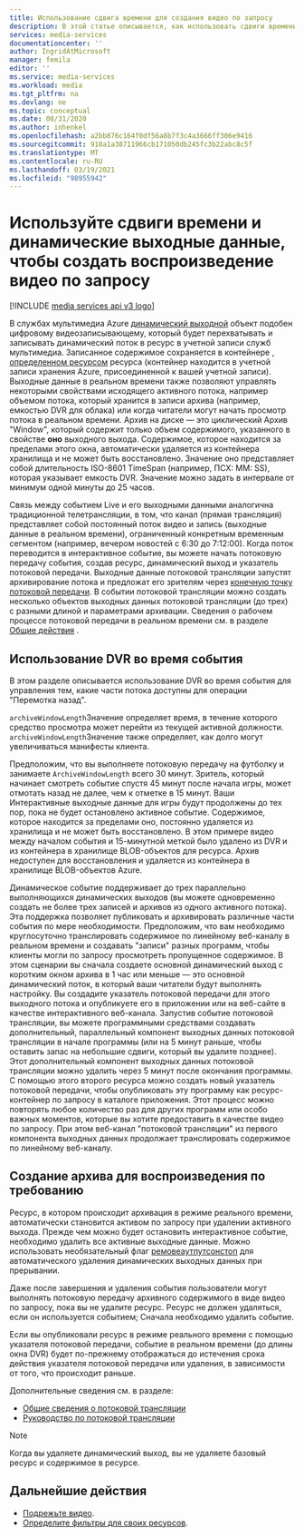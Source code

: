```yaml
---
title: Использование сдвига времени для создания видео по запросу
description: В этой статье описывается, как использовать сдвиги времени и динамические выходные данные для записи динамических потоков и создания воспроизведения по запросу.
services: media-services
documentationcenter: ''
author: IngridAtMicrosoft
manager: femila
editor: ''
ms.service: media-services
ms.workload: media
ms.tgt_pltfrm: na
ms.devlang: ne
ms.topic: conceptual
ms.date: 08/31/2020
ms.author: inhenkel
ms.openlocfilehash: a2bb876c164f0df56a8b7f3c4a3666ff306e9416
ms.sourcegitcommit: 910a1a38711966cb171050db245fc3b22abc8c5f
ms.translationtype: MT
ms.contentlocale: ru-RU
ms.lasthandoff: 03/19/2021
ms.locfileid: "98955942"
---
```

# <a name="use-time-shifting-and-live-outputs-to-create-on-demand-video-playback"></a>Используйте сдвиги времени и динамические выходные данные, чтобы создать воспроизведение видео по запросу

[!INCLUDE [media services api v3 logo](./includes/v3-hr.md)]

В службах мультимедиа Azure [динамический выходной](/rest/api/media/liveoutputs) объект подобен цифровому видеозаписывающему, который будет перехватывать и записывать динамический поток в ресурс в учетной записи служб мультимедиа. Записанное содержимое сохраняется в контейнере [, определенном ресурсом](/rest/api/media/assets) ресурса (контейнер находится в учетной записи хранения Azure, присоединенной к вашей учетной записи). Выходные данные в реальном времени также позволяют управлять некоторыми свойствами исходящего активного потока, например объемом потока, который хранится в записи архива (например, емкостью DVR для облака) или когда читатели могут начать просмотр потока в реальном времени. Архив на диске — это циклический Архив "Window", который содержит только объем содержимого, указанного в свойстве **оно** выходного выхода. Содержимое, которое находится за пределами этого окна, автоматически удаляется из контейнера хранилища и не может быть восстановлено. Значение оно представляет собой длительность ISO-8601 TimeSpan (например, ПСХ: MM: SS), которая указывает емкость DVR. Значение можно задать в интервале от минимум одной минуты до 25 часов.

Связь между событием Live и его выходными данными аналогична традиционной телетрансляции, в том, что канал (прямая трансляция) представляет собой постоянный поток видео и запись (выходные данные в реальном времени), ограниченный конкретным временным сегментом (например, вечером новостей с 6:30 до 7:12:00). Когда поток переводится в интерактивное событие, вы можете начать потоковую передачу события, создав ресурс, динамический выход и указатель потоковой передачи. Выходные данные потоковой трансляции запустят архивирование потока и предложат его зрителям через [конечную точку потоковой передачи](/rest/api/media/streamingendpoints). В событии потоковой трансляции можно создать несколько объектов выходных данных потоковой трансляции (до трех) с разными длиной и параметрами архивации. Сведения о рабочем процессе потоковой передачи в реальном времени см. в разделе [Общие действия](live-streaming-overview.md#general-steps) .

## <a name="using-a-dvr-during-an-event"></a>Использование DVR во время события

В этом разделе описывается использование DVR во время события для управления тем, какие части потока доступны для операции "Перемотка назад".

`archiveWindowLength`Значение определяет время, в течение которого средство просмотра может перейти из текущей активной должности. `archiveWindowLength`Значение также определяет, как долго могут увеличиваться манифесты клиента.

Предположим, что вы выполняете потоковую передачу на футболку и занимаете `ArchiveWindowLength` всего 30 минут. Зритель, который начинает смотреть событие спустя 45 минут после начала игры, может отмотать назад не далее, чем к отметке в 15 минут. Ваши Интерактивные выходные данные для игры будут продолжены до тех пор, пока не будет остановлено активное событие. Содержимое, которое находится за пределами оно, постоянно удаляется из хранилища и не может быть восстановлено. В этом примере видео между началом события и 15-минутной меткой было удалено из DVR и из контейнера в хранилище BLOB-объектов для ресурса. Архив недоступен для восстановления и удаляется из контейнера в хранилище BLOB-объектов Azure.

Динамическое событие поддерживает до трех параллельно выполняющихся динамических выходов (вы можете одновременно создать не более трех записей и архивов из одного активного потока). Эта поддержка позволяет публиковать и архивировать различные части события по мере необходимости. Предположим, что вам необходимо круглосуточно транслировать содержимое по линейному веб-каналу в реальном времени и создавать "записи" разных программ, чтобы клиенты могли по запросу просмотреть пропущенное содержимое. В этом сценарии вы сначала создаете основной динамический выход с коротким окном архива в 1 час или меньше — это основной динамический поток, в который ваши читатели будут выполнять настройку. Вы создадите указатель потоковой передачи для этого выходного потока и опубликуете его в приложении или на веб-сайте в качестве интерактивного веб-канала. Запустив событие потоковой трансляции, вы можете программными средствами создавать дополнительный, параллельный компонент выходных данных потоковой трансляции в начале программы (или на 5 минут раньше, чтобы оставить запас на небольшие сдвиги, который вы удалите позднее). Этот дополнительный компонент выходных данных потоковой трансляции можно удалить через 5 минут после окончания программы. С помощью этого второго ресурса можно создать новый указатель потоковой передачи, чтобы опубликовать эту программу как ресурс-контейнер по запросу в каталоге приложения. Этот процесс можно повторять любое количество раз для других программ или особо важных моментов, которые вы хотите предоставить в качестве видео по запросу. При этом веб-канал "потоковой трансляции" из первого компонента выходных данных продолжает транслировать содержимое по линейному веб-каналу.

## <a name="creating-an-archive-for-on-demand-playback"></a>Создание архива для воспроизведения по требованию

Ресурс, в котором происходит архивация в режиме реального времени, автоматически становится активом по запросу при удалении активного выхода. Прежде чем можно будет остановить интерактивное событие, необходимо удалить все активные выходные данные. Можно использовать необязательный флаг [ремовеаутпутсонстоп](/rest/api/media/liveevents/stop#request-body) для автоматического удаления динамических выходных данных при прерывании.

Даже после завершения и удаления события пользователи могут выполнять потоковую передачу архивного содержимого в виде видео по запросу, пока вы не удалите ресурс. Ресурс не должен удаляться, если он используется событием; Сначала необходимо удалить событие.

Если вы опубликовали ресурс в режиме реального времени с помощью указателя потоковой передачи, событие в реальном времени (до длины окна DVR) будет по-прежнему отображаться до истечения срока действия указателя потоковой передачи или удаления, в зависимости от того, что происходит раньше.

Дополнительные сведения см. в разделе:

- [Общие сведения о потоковой трансляции](live-streaming-overview.md)
- [Руководство по потоковой трансляции](stream-live-tutorial-with-api.md)

> [!NOTE]
> Когда вы удаляете динамический выход, вы не удаляете базовый ресурс и содержимое в ресурсе.

## <a name="next-steps"></a>Дальнейшие действия

* [Подрежьте видео](subclip-video-rest-howto.md).
* [Определите фильтры для своих ресурсов](filters-dynamic-manifest-rest-howto.md).
